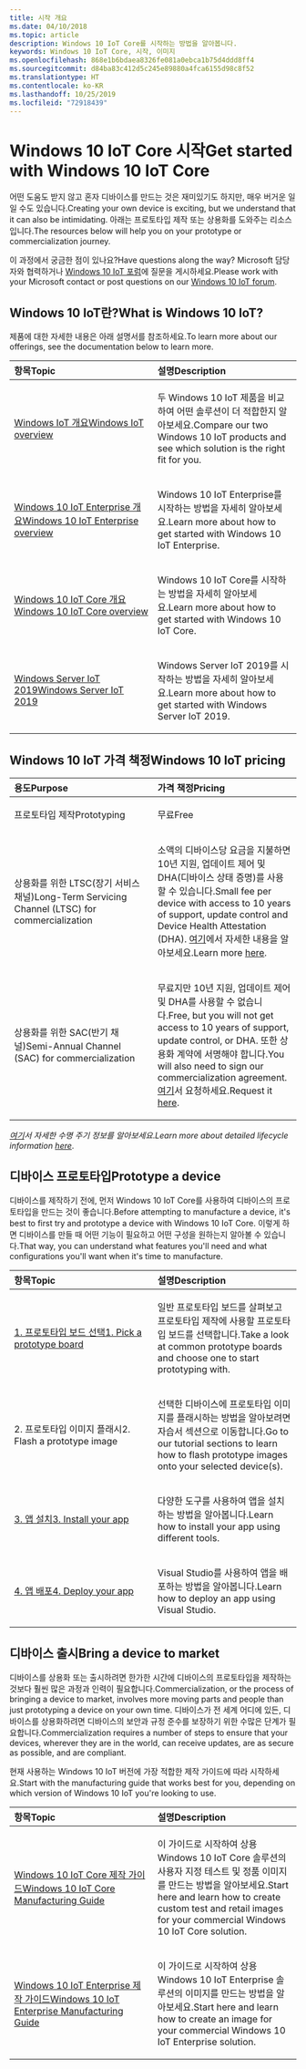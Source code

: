 ```yaml
---
title: 시작 개요
ms.date: 04/10/2018
ms.topic: article
description: Windows 10 IoT Core를 시작하는 방법을 알아봅니다.
keywords: Windows 10 IoT Core, 시작, 이미지
ms.openlocfilehash: 868e1b6bdaea8326fe081a0ebca1b75d4ddd8ff4
ms.sourcegitcommit: d84ba83c412d5c245e89880a4fca6155d98c8f52
ms.translationtype: HT
ms.contentlocale: ko-KR
ms.lasthandoff: 10/25/2019
ms.locfileid: "72918439"
---
```

# <a name="get-started-with-windows-10-iot-core"></a><span data-ttu-id="a245b-104">Windows 10 IoT Core 시작</span><span class="sxs-lookup"><span data-stu-id="a245b-104">Get started with Windows 10 IoT Core</span></span>

<span data-ttu-id="a245b-105">어떤 도움도 받지 않고 혼자 디바이스를 만드는 것은 재미있기도 하지만, 매우 버거운 일일 수도 있습니다.</span><span class="sxs-lookup"><span data-stu-id="a245b-105">Creating your own device is exciting, but we understand that it can also be intimidating.</span></span> <span data-ttu-id="a245b-106">아래는 프로토타입 제작 또는 상용화를 도와주는 리소스입니다.</span><span class="sxs-lookup"><span data-stu-id="a245b-106">The resources below will help you on your prototype or commercialization journey.</span></span> 

<span data-ttu-id="a245b-107">이 과정에서 궁금한 점이 있나요?</span><span class="sxs-lookup"><span data-stu-id="a245b-107">Have questions along the way?</span></span> <span data-ttu-id="a245b-108">Microsoft 담당자와 협력하거나 [Windows 10 IoT 포럼](https://social.msdn.microsoft.com/forums/en-US/home?forum=WindowsIoT)에 질문을 게시하세요.</span><span class="sxs-lookup"><span data-stu-id="a245b-108">Please work with your Microsoft contact or post questions on our [Windows 10 IoT forum](https://social.msdn.microsoft.com/forums/en-US/home?forum=WindowsIoT).</span></span>

## <a name="what-is-windows-10-iot"></a><span data-ttu-id="a245b-109">Windows 10 IoT란?</span><span class="sxs-lookup"><span data-stu-id="a245b-109">What is Windows 10 IoT?</span></span>

<span data-ttu-id="a245b-110">제품에 대한 자세한 내용은 아래 설명서를 참조하세요.</span><span class="sxs-lookup"><span data-stu-id="a245b-110">To learn more about our offerings, see the documentation below to learn more.</span></span> 

<table>
<colgroup>
<col width="50%" />
<col width="50%" />
</colgroup>
<thead>
<tr class="header">
<th align="left"><span data-ttu-id="a245b-111">항목</span><span class="sxs-lookup"><span data-stu-id="a245b-111">Topic</span></span></th>
<th align="left"><span data-ttu-id="a245b-112">설명</span><span class="sxs-lookup"><span data-stu-id="a245b-112">Description</span></span></th>
</tr>
</thead>
<tbody>

<tr class="odd">
<td align="left"><p><span data-ttu-id="a245b-113"><a href="windows-iot.md" data-raw-source="[Windows IoT Overview](windows-iot.md)">Windows IoT 개요</a></span><span class="sxs-lookup"><span data-stu-id="a245b-113"><a href="windows-iot.md" data-raw-source="[Windows IoT Overview](windows-iot.md)">Windows IoT overview</a></span></span></p></td>
<td align="left"><p><span data-ttu-id="a245b-114">두 Windows 10 IoT 제품을 비교하여 어떤 솔루션이 더 적합한지 알아보세요.</span><span class="sxs-lookup"><span data-stu-id="a245b-114">Compare our two Windows 10 IoT products and see which solution is the right fit for you.</span></span></p></td>
</tr>

<tr class="odd">
<td align="left"><p><span data-ttu-id="a245b-115"><a href="windows-iot-enterprise.md" data-raw-source="[Windows 10 IoT Enterprise Overview](windows-iot-enterprise.md)">Windows 10 IoT Enterprise 개요</a></span><span class="sxs-lookup"><span data-stu-id="a245b-115"><a href="windows-iot-enterprise.md" data-raw-source="[Windows 10 IoT Enterprise Overview](windows-iot-enterprise.md)">Windows 10 IoT Enterprise overview</a></span></span></p></td>
<td align="left"><p><span data-ttu-id="a245b-116">Windows 10 IoT Enterprise를 시작하는 방법을 자세히 알아보세요.</span><span class="sxs-lookup"><span data-stu-id="a245b-116">Learn more about how to get started with Windows 10 IoT Enterprise.</span></span></p></td>
</tr>

<tr class="odd">
<td align="left"><p><span data-ttu-id="a245b-117"><a href="windows-iot-core.md" data-raw-source="[Windows 10 IoT Core Overview](windows-iot-core.md)">Windows 10 IoT Core 개요</a></span><span class="sxs-lookup"><span data-stu-id="a245b-117"><a href="windows-iot-core.md" data-raw-source="[Windows 10 IoT Core Overview](windows-iot-core.md)">Windows 10 IoT Core overview</a></span></span></p></td>
<td align="left"><p><span data-ttu-id="a245b-118">Windows 10 IoT Core를 시작하는 방법을 자세히 알아보세요.</span><span class="sxs-lookup"><span data-stu-id="a245b-118">Learn more about how to get started with Windows 10 IoT Core.</span></span></p></td>
</tr>

<tr class="odd">
  <td align="left"><p><span data-ttu-id="a245b-119"><a href="windows-server.md" data-raw-source="[Windows Server IoT 2019](https://docs.microsoft.com/en-us/windows/iot-core/windows-server)">Windows Server IoT 2019</a></span><span class="sxs-lookup"><span data-stu-id="a245b-119"><a href="windows-server.md" data-raw-source="[Windows Server IoT 2019](https://docs.microsoft.com/en-us/windows/iot-core/windows-server)">Windows Server IoT 2019</a></span></span></p></td>
<td align="left"><p><span data-ttu-id="a245b-120">Windows Server IoT 2019를 시작하는 방법을 자세히 알아보세요.</span><span class="sxs-lookup"><span data-stu-id="a245b-120">Learn more about how to get started with Windows Server IoT 2019.</span></span></p></td>
</tr>

</tbody>
</table>

## <a name="windows-10-iot-pricing"></a><span data-ttu-id="a245b-121">Windows 10 IoT 가격 책정</span><span class="sxs-lookup"><span data-stu-id="a245b-121">Windows 10 IoT pricing</span></span>

<table>
<colgroup>
<col width="50%" />
<col width="50%" />
</colgroup>
<thead>
<tr class="header">
<th align="left"><span data-ttu-id="a245b-122">용도</span><span class="sxs-lookup"><span data-stu-id="a245b-122">Purpose</span></span></th>
<th align="left"><span data-ttu-id="a245b-123">가격 책정</span><span class="sxs-lookup"><span data-stu-id="a245b-123">Pricing</span></span></th>
</tr>
</thead>
<tbody>

<tr class="odd">
<td align="left"><p><span data-ttu-id="a245b-124">프로토타입 제작</span><span class="sxs-lookup"><span data-stu-id="a245b-124">Prototyping</span></span></p></td>
<td align="left"><p><span data-ttu-id="a245b-125">무료</span><span class="sxs-lookup"><span data-stu-id="a245b-125">Free</span></span></p></td>
</tr>

<tr class="odd">
<td align="left"><p><span data-ttu-id="a245b-126">상용화를 위한 LTSC(장기 서비스 채널)</span><span class="sxs-lookup"><span data-stu-id="a245b-126">Long-Term Servicing Channel (LTSC) for commercialization</span></span></p></td>
<td align="left"><p><span data-ttu-id="a245b-127">소액의 디바이스당 요금을 지불하면 10년 지원, 업데이트 제어 및 DHA(디바이스 상태 증명)를 사용할 수 있습니다.</span><span class="sxs-lookup"><span data-stu-id="a245b-127">Small fee per device with access to 10 years of support, update control and Device Health Attestation (DHA).</span></span> <span data-ttu-id="a245b-128"><a href="https://docs.microsoft.com/windows-hardware/manufacture/iot/iotcoreservicesoverview" data-raw-source="[here](https://docs.microsoft.com/windows-hardware/manufacture/iot/iotcoreservicesoverview)">여기</a>에서 자세한 내용을 알아보세요.</span><span class="sxs-lookup"><span data-stu-id="a245b-128">Learn more <a href="https://docs.microsoft.com/windows-hardware/manufacture/iot/iotcoreservicesoverview" data-raw-source="[here](https://docs.microsoft.com/windows-hardware/manufacture/iot/iotcoreservicesoverview)">here</a>.</span></span></p></td>
</tr>

<tr class="odd">
<td align="left"><p><span data-ttu-id="a245b-129">상용화를 위한 SAC(반기 채널)</span><span class="sxs-lookup"><span data-stu-id="a245b-129">Semi-Annual Channel (SAC) for commercialization</span></span></p></td>
<td align="left"><p><span data-ttu-id="a245b-130">무료지만 10년 지원, 업데이트 제어 및 DHA를 사용할 수 없습니다.</span><span class="sxs-lookup"><span data-stu-id="a245b-130">Free, but you will not get access to 10 years of support, update control, or DHA.</span></span> <span data-ttu-id="a245b-131">또한 상용화 계약에 서명해야 합니다.</span><span class="sxs-lookup"><span data-stu-id="a245b-131">You will also need to sign our commercialization agreement.</span></span> <span data-ttu-id="a245b-132"><a href="https://www.aka.ms/SAC-agreement">여기</a>서 요청하세요.</span><span class="sxs-lookup"><span data-stu-id="a245b-132">Request it <a href="https://www.aka.ms/SAC-agreement">here</a>.</span></span></p></td>
</tr>

</tbody>
</table>

<span data-ttu-id="a245b-133"><i>[여기](https://support.microsoft.com/en-us/lifecycle/search?alpha=IoT%20Core)서 자세한 수명 주기 정보를 알아보세요</i>.</span><span class="sxs-lookup"><span data-stu-id="a245b-133"><i>Learn more about detailed lifecycle information [here](https://support.microsoft.com/en-us/lifecycle/search?alpha=IoT%20Core)</i>.</span></span>

## <a name="prototype-a-device"></a><span data-ttu-id="a245b-134">디바이스 프로토타입</span><span class="sxs-lookup"><span data-stu-id="a245b-134">Prototype a device</span></span>

<span data-ttu-id="a245b-135">디바이스를 제작하기 전에, 먼저 Windows 10 IoT Core를 사용하여 디바이스의 프로토타입을 만드는 것이 좋습니다.</span><span class="sxs-lookup"><span data-stu-id="a245b-135">Before attempting to manufacture a device, it's best to first try and prototype a device with Windows 10 IoT Core.</span></span> <span data-ttu-id="a245b-136">이렇게 하면 디바이스를 만들 때 어떤 기능이 필요하고 어떤 구성을 원하는지 알아볼 수 있습니다.</span><span class="sxs-lookup"><span data-stu-id="a245b-136">That way, you can understand what features you'll need and what configurations you'll want when it's time to manufacture.</span></span>

<table>
<colgroup>
<col width="50%" />
<col width="50%" />
</colgroup>
<thead>
<tr class="header">
<th align="left"><span data-ttu-id="a245b-137">항목</span><span class="sxs-lookup"><span data-stu-id="a245b-137">Topic</span></span></th>
<th align="left"><span data-ttu-id="a245b-138">설명</span><span class="sxs-lookup"><span data-stu-id="a245b-138">Description</span></span></th>
</tr>
</thead>
<tbody>

<tr class="odd">
<td align="left"><p><span data-ttu-id="a245b-139"><a href="https://docs.microsoft.com/en-us/windows/iot-core/tutorials/quickstarter/PrototypeBoards"
>1. 프로토타입 보드 선택</a></span><span class="sxs-lookup"><span data-stu-id="a245b-139"><a href="https://docs.microsoft.com/en-us/windows/iot-core/tutorials/quickstarter/PrototypeBoards"
>1. Pick a prototype board</a></span></span></p></td>
<td align="left"><p><span data-ttu-id="a245b-140">일반 프로토타입 보드를 살펴보고 프로토타입 제작에 사용할 프로토타입 보드를 선택합니다.</span><span class="sxs-lookup"><span data-stu-id="a245b-140">Take a look at common prototype boards and choose one to start prototyping with.</span></span></p></td>
</tr>

<tr class="odd">
<td align="left"><p><span data-ttu-id="a245b-141">2. 프로토타입 이미지 플래시</span><span class="sxs-lookup"><span data-stu-id="a245b-141">2. Flash a prototype image</span></span></p></td>
<td align="left"><p><span data-ttu-id="a245b-142">선택한 디바이스에 프로토타입 이미지를 플래시하는 방법을 알아보려면 자습서 섹션으로 이동합니다.</span><span class="sxs-lookup"><span data-stu-id="a245b-142">Go to our tutorial sections to learn how to flash prototype images onto your selected device(s).</span></span> </p></td>
</tr>

<tr class="odd">
<td align="left"><p><span data-ttu-id="a245b-143"><a href="https://docs.microsoft.com/en-us/windows/iot-core/develop-your-app/appinstaller">3. 앱 설치</a></span><span class="sxs-lookup"><span data-stu-id="a245b-143"><a href="https://docs.microsoft.com/en-us/windows/iot-core/develop-your-app/appinstaller">3. Install your app</a></span></span></p></td>
<td align="left"><p><span data-ttu-id="a245b-144">다양한 도구를 사용하여 앱을 설치하는 방법을 알아봅니다.</span><span class="sxs-lookup"><span data-stu-id="a245b-144">Learn how to install your app using different tools.</span></span></p></td>
</tr>

<tr class="odd">
<td align="left"><p><span data-ttu-id="a245b-145"><a href="https://docs.microsoft.com/en-us/windows/iot-core/develop-your-app/appdeployment">4. 앱 배포</a></span><span class="sxs-lookup"><span data-stu-id="a245b-145"><a href="https://docs.microsoft.com/en-us/windows/iot-core/develop-your-app/appdeployment">4. Deploy your app</a></span></span></p></td>
<td align="left"><p><span data-ttu-id="a245b-146">Visual Studio를 사용하여 앱을 배포하는 방법을 알아봅니다.</span><span class="sxs-lookup"><span data-stu-id="a245b-146">Learn how to deploy an app using Visual Studio.</span></span></p></td>
</tr>

</tbody>
</table>

## <a name="bring-a-device-to-market"></a><span data-ttu-id="a245b-147">디바이스 출시</span><span class="sxs-lookup"><span data-stu-id="a245b-147">Bring a device to market</span></span>

<span data-ttu-id="a245b-148">디바이스를 상용화 또는 출시하려면 한가한 시간에 디바이스의 프로토타입을 제작하는 것보다 훨씬 많은 과정과 인력이 필요합니다.</span><span class="sxs-lookup"><span data-stu-id="a245b-148">Commercialization, or the process of bringing a device to market, involves more moving parts and people than just prototyping a device on your own time.</span></span> <span data-ttu-id="a245b-149">디바이스가 전 세계 어디에 있든, 디바이스를 상용화하려면 디바이스의 보안과 규정 준수를 보장하기 위한 수많은 단계가 필요합니다.</span><span class="sxs-lookup"><span data-stu-id="a245b-149">Commercialization requires a number of steps to ensure that your devices, wherever they are in the world, can receive updates, are as secure as possible, and are compliant.</span></span> 

<span data-ttu-id="a245b-150">현재 사용하는 Windows 10 IoT 버전에 가장 적합한 제작 가이드에 따라 시작하세요.</span><span class="sxs-lookup"><span data-stu-id="a245b-150">Start with the manufacturing guide that works best for you, depending on which version of Windows 10 IoT you're looking to use.</span></span>

<table>
<colgroup>
<col width="50%" />
<col width="50%" />
</colgroup>
<thead>
<tr class="header">
<th align="left"><span data-ttu-id="a245b-151">항목</span><span class="sxs-lookup"><span data-stu-id="a245b-151">Topic</span></span></th>
<th align="left"><span data-ttu-id="a245b-152">설명</span><span class="sxs-lookup"><span data-stu-id="a245b-152">Description</span></span></th>
</tr>
</thead>
<tbody>

<tr class="odd">
<td align="left"><p><span data-ttu-id="a245b-153"><a href="https://docs.microsoft.com/en-us/windows-hardware/manufacture/iot/iot-core-manufacturing-guide"
>Windows 10 IoT Core 제작 가이드</a></span><span class="sxs-lookup"><span data-stu-id="a245b-153"><a href="https://docs.microsoft.com/en-us/windows-hardware/manufacture/iot/iot-core-manufacturing-guide"
>Windows 10 IoT Core Manufacturing Guide</a></span></span></p></td>
<td align="left"><p><span data-ttu-id="a245b-154">이 가이드로 시작하여 상용 Windows 10 IoT Core 솔루션의 사용자 지정 테스트 및 정품 이미지를 만드는 방법을 알아보세요.</span><span class="sxs-lookup"><span data-stu-id="a245b-154">Start here and learn how to create custom test and retail images for your commercial Windows 10 IoT Core solution.</span></span></p></td>
</tr>

<tr class="odd">
<td align="left"><p><span data-ttu-id="a245b-155"><a href="https://docs.microsoft.com/en-us/windows-hardware/manufacture/desktop/iot-ent-overview">Windows 10 IoT Enterprise 제작 가이드</a></span><span class="sxs-lookup"><span data-stu-id="a245b-155"><a href="https://docs.microsoft.com/en-us/windows-hardware/manufacture/desktop/iot-ent-overview">Windows 10 IoT Enterprise Manufacturing Guide</a></span></span></p></td>
<td align="left"><p><span data-ttu-id="a245b-156">이 가이드로 시작하여 상용 Windows 10 IoT Enterprise 솔루션의 이미지를 만드는 방법을 알아보세요.</span><span class="sxs-lookup"><span data-stu-id="a245b-156">Start here and learn how to create an image for your commercial Windows 10 IoT Enterprise solution.</span></span></p></td>
</tr>

</tbody>
</table>
